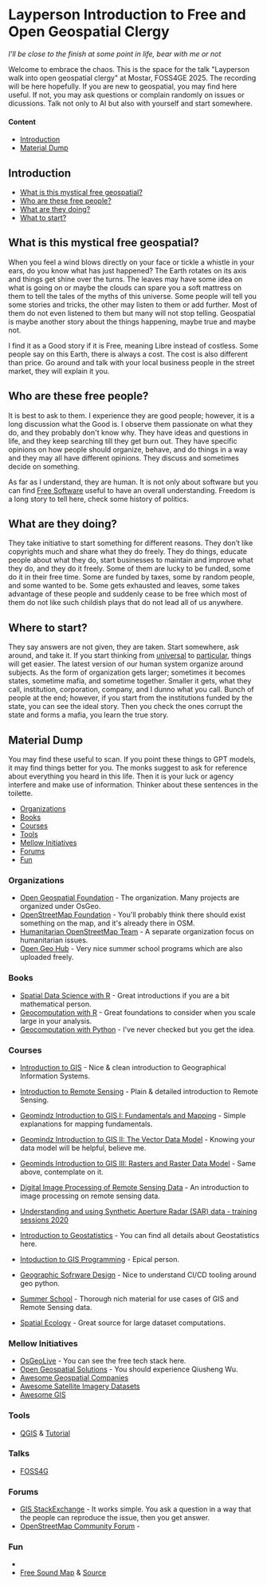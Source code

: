 # Layperson Introduction to Free and Open Geospatial Clergy
*I'll be close to the finish at some point in life, bear with me or not*

Welcome to embrace the chaos. This is the space for the talk "Layperson walk into open geospatial clergy" at Mostar, FOSS4GE 2025. The recording will be here hopefully. If you are new to geospatial, you may find here useful. If not, you may ask questions or complain randomly on issues or dicussions. Talk not only to AI but also with yourself and start somewhere.

#### Content
- [Introduction](#Introduction)
- [Material Dump](#Material-Dump)

## Introduction
- [What is this mystical free geospatial?](#What-is-this-mystical-free-geospatial?)
- [Who are these free people?](#Who-are-these-fere-people?)
- [What are they doing?](#What-are-they-doing?)
- [What to start?](#Where-to-start?)

## What is this mystical free geospatial?
When you feel a wind blows directly on your face or tickle a whistle in your ears, do you know what has just happened? The Earth rotates on its axis and things get shine over the turns. The leaves may have some idea on what is going on or maybe the clouds can spare you a soft mattress on them to tell the tales of the myths of this universe. Some people will tell you some stories and tricks, the other may listen to them or add further. Most of them do not even listened to them but many will not stop telling. Geospatial is maybe another story about the things happening, maybe true and maybe not.

I find it as a Good story if it is Free, meaning Libre instead of costless. Some people say on this Earth, there is always a cost. The cost is also different than price. Go around and talk with your local business people in the street market, they will explain it you. 

## Who are these free people?
It is best to ask to them. I experience they are good people; however, it is a long discussion what the Good is. I observe them passionate on what they do, and they probably don't know why. They have ideas and questions in life, and they keep searching till they get burn out. They have specific opinions on how people should organize, behave, and do things in a way and they may all have different opinions. They discuss and sometimes decide on something.

As far as I understand, they are human. It is not only about software but you can find [Free Software](https://en.wikipedia.org/wiki/Free_software) useful to have an overall understanding. Freedom is a long story to tell here, check some history of politics. 

## What are they doing?
They take initiative to start something for different reasons. They don’t like copyrights much and share what they do freely. They do things, educate people about what they do, start businesses to maintain and improve what they do, and they do it freely. Some of them are lucky to be funded, some do it in their free time. Some are funded by taxes, some by random people, and some wanted to be. Some gets exhausted and leaves, some takes advantage of these people and suddenly cease to be free which most of them do not like such childish plays that do not lead all of us anywhere.

## Where to start?

They say answers are not given, they are taken. Start somewhere, ask around, and take it. If you start thinking from [universal](https://en.wikipedia.org/wiki/Aristotle%27s_theory_of_universals) to [particular](https://en.wikipedia.org/wiki/Particular), things will get easier. The latest version of our human system organize around subjects. As the form of organization gets larger; sometimes it becomes states, sometime mafia, and sometime together. Smaller it gets, what they call, institution, corporation, company, and I dunno what you call. Bunch of people at the end; however, if you start from the institutions funded by the state, you can see the ideal story. Then you check the ones corrupt the state and forms a mafia, you learn the true story.

## Material Dump

You may find these useful to scan. If you point these things to GPT models, it may find things better for you. The monks suggest to ask for reference about everything you heard in this life. Then it is your luck or agency interfere and make use of information. Thinker about these sentences in the toilette.

- [Organizations](#Organizations)
- [Books](#Books)
- [Courses](#Courses)
- [Tools](#Tools)
- [Mellow Initiatives](#Mellow-Initiatives)
- [Forums](#Forums)
- [Fun](#Fun)


### Organizations

- [Open Geospatial Foundation](https://www.osgeo.org/) - The organization. Many projects are organized under OsGeo.
- [OpenStreetMap Foundation](https://osmfoundation.org/) - You'll probably think there should exist something on the map, and it's already there in OSM.
- [Humanitarian OpenStreetMap Team](https://www.hotosm.org/) - A separate organization focus on humanitarian issues.
- [Open Geo Hub](https://opengeohub.org/) - Very nice summer school programs which are also uploaded freely.

### Books
- [Spatial Data Science with R](https://r-spatial.org/book/) - Great introductions if you are a bit mathematical person.
- [Geocomputation with R](https://r.geocompx.org/) - Great foundations to consider when you scale large in your analysis.
- [Geocomputation with Python](https://py.geocompx.org/) - I've never checked but you get the idea.


### Courses

- [Introduction to GIS](https://www.youtube.com/watch?v=vJAQHA5XQWI&list=PL3MO67NH2XxLAFn3jc7gOhXLD9YFx-oew&ab_channel=IntroductiontoGeographicInformationSystems) - Nice & clean introduction to Geographical Information Systems.
- [Introduction to Remote Sensing](https://www.youtube.com/watch?v=YU9XphJqi6k&list=PLnts6bz5xbzEjSVZP40SUiWxOu0IFNp9c&ab_channel=IntroductiontoRemoteSensing) - Plain & detailed introduction to Remote Sensing.
- [Geomindz Introduction to GIS I: Fundamentals and Mapping](https://www.youtube.com/playlist?list=PLRNNjIk9ArApK4TbmNJQlAsG__VExyRDU) - Simple explanations for mapping fundamentals.
- [Geomindz Introduction to GIS II: The Vector Data Model](https://www.youtube.com/playlist?list=PLRNNjIk9ArAp9SROuOCR1Q7770rJjwfls) - Knowing your data model will be helpful, believe me.
- [Geominds Introduction to GIS III: Rasters and Raster Data Model](https://www.youtube.com/playlist?list=PLRNNjIk9ArArvHs7TfXwiKYebXCuCqcgO) - Same above, contemplate on it.
- [Digital Image Processing of Remote Sensing Data](https://www.youtube.com/channel/UCXeSBadYoHXWD94zNd5TyMQ/videos) - An introduction to image processing on remote sensing data.
- [Understanding and using Synthetic Aperture Radar (SAR) data - training sessions 2020](https://hub.jncc.gov.uk/assets/ceffe68b-4f06-4469-aa70-1dc9281c3b1f)
- [Introduction to Geostatistics](https://www.youtube.com/watch?v=pxckixOlguA&list=PLG19vXLQHvSB-D4XKYieEku9GQMQyAzjJ&ab_channel=GeostatsGuyLectures) - You can find all details about Geostatistics here.

- [Intoduction to GIS Programming](https://www.youtube.com/playlist?list=PLAxJ4-o7ZoPfb18kNe2luWX9xKg1233i9) - Epical person.
- [Geographic Sofrware Design](https://www.youtube.com/playlist?list=PLAxJ4-o7ZoPePd9h8xT_Kc38UP_9GHdbk) - Nice to understand CI/CD tooling around geo python.
- [Summer School](https://www.youtube.com/c/OpenGeoHubFoundation/playlists) - Thorough nich material for use cases of GIS and Remote Sensing data.
- [Spatial Ecology](https://spatial-ecology.net/docs/build/html/index.html) - Great source for large dataset computations.

### Mellow Initiatives

- [OsGeoLive](https://live.osgeo.org/en/index.html) - You can see the free tech stack here.
- [Open Geospatial Solutions](https://github.com/opengeos) - You should experience Qiusheng Wu.
- [Awesome Geospatial Companies](https://github.com/chrieke/awesome-geospatial-companies)
- [Awesome Satellite Imagery Datasets](https://github.com/chrieke/awesome-satellite-imagery-datasets)
- [Awesome GIS](https://github.com/sshuair/awesome-gis)

### Tools

- [QGIS](qgis.org) & [Tutorial](https://www.youtube.com/playlist?list=PLNBeueOmuY163iwu4VpZdjqqdU1HkRTP_)

### Talks

- [FOSS4G](https://www.youtube.com/@FOSS4G/playlists)

### Forums

- [GIS StackExchange](https://gis.stackexchange.com/) - It works simple. You ask a question in a way that the people can reproduce the issue, then you get answer.
- [OpenStreetMap Community Forum](https://community.openstreetmap.org/) - 

### Fun

- 
- [Free Sound Map](https://freesound.org/browse/geotags/?c_lat=24&c_lon=20&z=2) & [Source](https://github.com/MTG/freesound)
